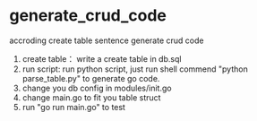 # generate_crud_code
accroding create table sentence generate crud code

1. create table： write a create table in db.sql
2. run script: run python script, just run shell commend "python parse_table.py" to generate go code.
3. change you db config in modules/init.go
4. change main.go to fit you table struct 
5. run "go run main.go" to test

